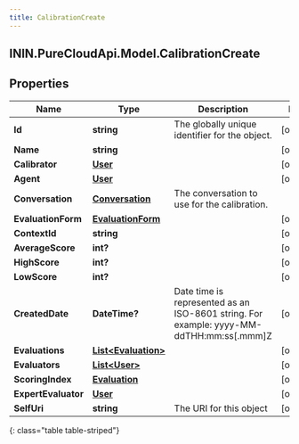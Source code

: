 ```yaml
---
title: CalibrationCreate
---
```

## ININ.PureCloudApi.Model.CalibrationCreate

## Properties

|Name | Type | Description | Notes|
|------------ | ------------- | ------------- | -------------|
| **Id** | **string** | The globally unique identifier for the object. | [optional] |
| **Name** | **string** |  | [optional] |
| **Calibrator** | [**User**](User.html) |  | [optional] |
| **Agent** | [**User**](User.html) |  | [optional] |
| **Conversation** | [**Conversation**](Conversation.html) | The conversation to use for the calibration. | |
| **EvaluationForm** | [**EvaluationForm**](EvaluationForm.html) |  | [optional] |
| **ContextId** | **string** |  | [optional] |
| **AverageScore** | **int?** |  | [optional] |
| **HighScore** | **int?** |  | [optional] |
| **LowScore** | **int?** |  | [optional] |
| **CreatedDate** | **DateTime?** | Date time is represented as an ISO-8601 string. For example: yyyy-MM-ddTHH:mm:ss[.mmm]Z | [optional] |
| **Evaluations** | [**List&lt;Evaluation&gt;**](Evaluation.html) |  | [optional] |
| **Evaluators** | [**List&lt;User&gt;**](User.html) |  | [optional] |
| **ScoringIndex** | [**Evaluation**](Evaluation.html) |  | [optional] |
| **ExpertEvaluator** | [**User**](User.html) |  | [optional] |
| **SelfUri** | **string** | The URI for this object | [optional] |
{: class="table table-striped"}



